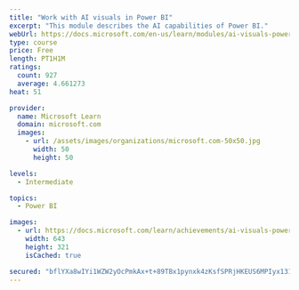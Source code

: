 ```yaml
---
title: "Work with AI visuals in Power BI"
excerpt: "This module describes the AI capabilities of Power BI."
webUrl: https://docs.microsoft.com/en-us/learn/modules/ai-visuals-power-bi/
type: course
price: Free
length: PT1H1M
ratings:
  count: 927
  average: 4.661273
heat: 51

provider:
  name: Microsoft Learn
  domain: microsoft.com
  images:
    - url: /assets/images/organizations/microsoft.com-50x50.jpg
      width: 50
      height: 50

levels:
  - Intermediate

topics:
  - Power BI

images:
  - url: https://docs.microsoft.com/learn/achievements/ai-visuals-power-bi-social.png
    width: 643
    height: 321
    isCached: true

secured: "bflYXa8wIYi1WZW2yOcPmkAx+t+89TBx1pynxk4zKsfSPRjHKEUS6MPIyx131lHiKPYZO34N82EKNPehN1OgH7a2EQu7py2Wz/clQXICUC5CgeV56H9cA0F4D+asbqLE3tB3VBpFc4QqgGd/f02AL/q5kFJeZONYMQ4/hgguwYBlocUsEp1OlY05aPWj8W4eoMZMjtNAZuJ6tw1CWuxn4i4h9R8b5+NLWZ5pXAPCLFrtX98c/re5oTYP22Yw8Vyu1DyKYiEruudaHeog5ZPa6osUjy+HXLat2Uv0evcE3wDmWzTcUCt+QDxVbQlCmoJUTm+MjSO8vpP/lOG2PQQ2RrpN5TGC6I09OAjHhnCiueKzaVgo5/okd6w9YJwjp1hgcXseucQGzPpuDn8pDDbCMAWS0sLxaZW/KVDn1gIxESQ=;V3tBr86qlc7uD7kWowfcSA=="
---
```


